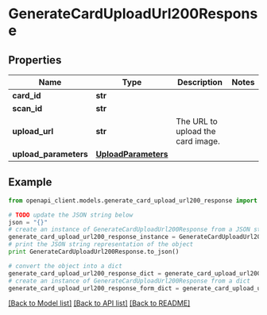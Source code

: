 # GenerateCardUploadUrl200Response


## Properties
Name | Type | Description | Notes
------------ | ------------- | ------------- | -------------
**card_id** | **str** |  | 
**scan_id** | **str** |  | 
**upload_url** | **str** | The URL to upload the card image. | 
**upload_parameters** | [**UploadParameters**](UploadParameters.md) |  | 

## Example

```python
from openapi_client.models.generate_card_upload_url200_response import GenerateCardUploadUrl200Response

# TODO update the JSON string below
json = "{}"
# create an instance of GenerateCardUploadUrl200Response from a JSON string
generate_card_upload_url200_response_instance = GenerateCardUploadUrl200Response.from_json(json)
# print the JSON string representation of the object
print GenerateCardUploadUrl200Response.to_json()

# convert the object into a dict
generate_card_upload_url200_response_dict = generate_card_upload_url200_response_instance.to_dict()
# create an instance of GenerateCardUploadUrl200Response from a dict
generate_card_upload_url200_response_form_dict = generate_card_upload_url200_response.from_dict(generate_card_upload_url200_response_dict)
```
[[Back to Model list]](../README.md#documentation-for-models) [[Back to API list]](../README.md#documentation-for-api-endpoints) [[Back to README]](../README.md)


